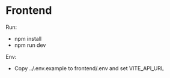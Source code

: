 # Frontend

Run:
- npm install
- npm run dev

Env:
- Copy ../.env.example to frontend/.env and set VITE_API_URL
